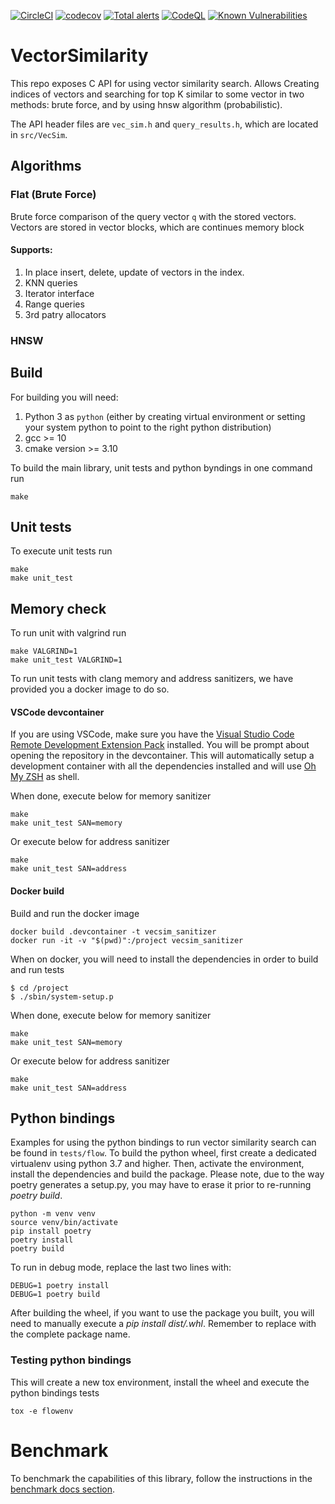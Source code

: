 [![CircleCI](https://circleci.com/gh/RedisAI/VectorSimilarity/tree/main.svg?style=svg)](https://circleci.com/gh/RedisAI/VectorSimilarity/tree/main)
[![codecov](https://codecov.io/gh/RedisAI/VectorSimilarity/branch/main/graph/badge.svg)](https://codecov.io/gh/RedisAI/VectorSimilarity)
[![Total alerts](https://img.shields.io/lgtm/alerts/g/RedisAI/VectorSimilarity.svg?logo=lgtm&logoWidth=18)](https://lgtm.com/projects/g/RedisAI/VectorSimilarity/alerts/)
[![CodeQL](https://github.com/RedisAI/VectorSimilarity/actions/workflows/codeql-analysis.yml/badge.svg)](https://github.com/RedisAI/VectorSimilarity/actions/workflows/codeql-analysis.yml)
[![Known Vulnerabilities](https://snyk.io/test/github/RedisAI/VectorSimilarity/badge.svg)](https://snyk.io/test/github/RedisAI/VectorSimilarity)


# VectorSimilarity

This repo exposes C API for using vector similarity search.
Allows Creating indices of vectors and searching for top K similar to some vector in two methods: brute force, and by using hnsw algorithm (probabilistic).

The API header files are `vec_sim.h` and `query_results.h`, which are located in `src/VecSim`.

## Algorithms

### Flat (Brute Force)
Brute force comparison of the query vector `q` with the stored vectors. Vectors are stored in vector blocks, which are continues memory block 

#### Supports:
1. In place insert, delete, update of vectors in the index.
2. KNN queries
3. Iterator interface 
4. Range queries
5. 3rd patry allocators

### HNSW


## Build
For building you will need:
1. Python 3 as `python` (either by creating virtual environment or setting your system python to point to the right python distribution)
2. gcc >= 10
3. cmake version >= 3.10

To build the main library, unit tests and python byndings in one command run
```
make
```

## Unit tests
To execute unit tests run

```
make
make unit_test
```
## Memory check

To run unit with valgrind run
```
make VALGRIND=1
make unit_test VALGRIND=1
```

To run unit tests with clang memory and address sanitizers, we have provided you a docker image to do so.

#### VSCode devcontainer
If you are using VSCode, make sure you have the [Visual Studio Code Remote Development Extension Pack](https://marketplace.visualstudio.com/items?itemName=ms-vscode-remote.vscode-remote-extensionpack]) installed. You will be prompt about opening the repository in the devcontainer. This will automatically setup a development container with all the dependencies installed and will use [Oh My ZSH](https://ohmyz.sh/) as shell.

When done, execute below for memory sanitizer
```
make
make unit_test SAN=memory
```

Or execute below for address sanitizer
```
make
make unit_test SAN=address
```

#### Docker build
Build and run the docker image
```
docker build .devcontainer -t vecsim_sanitizer
docker run -it -v "$(pwd)":/project vecsim_sanitizer
```

When on docker, you will need to install the dependencies in order to build and run tests
```
$ cd /project
$ ./sbin/system-setup.p
```

When done, execute below for memory sanitizer
```
make
make unit_test SAN=memory
```

Or execute below for address sanitizer
```
make
make unit_test SAN=address
```

## Python bindings

Examples for using the python bindings to run vector similarity search can be found in `tests/flow`.
To build the python wheel, first create a dedicated virtualenv using python 3.7 and higher. Then, activate the environment, install the dependencies and build the package. Please note, due to the way poetry generates a setup.py, you may have to erase it prior to re-running *poetry build*.

```
python -m venv venv
source venv/bin/activate
pip install poetry
poetry install
poetry build
```

To run in debug mode, replace the last two lines with:

```
DEBUG=1 poetry install
DEBUG=1 poetry build
```

After building the wheel, if you want to use the package you built, you will need to manually execute a *pip install dist/<package>.whl*. Remember to replace <package> with the complete package name.

### Testing python bindings
This will create a new tox environment, install the wheel and execute the python bindings tests
```
tox -e flowenv
```

# Benchmark

To benchmark the capabilities of this library, follow the instructions in the [benchmark docs section](docs/benchmarks.md).
